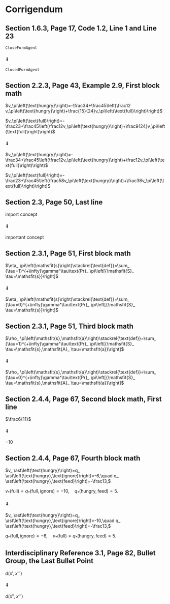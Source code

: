 # Corrigendum


## Section 1.6.3, Page 17, Code 1.2, Line 1 and Line 23

```CloseFormAgent```

#### $\Downarrow$

```ClosedFormAgent```


## Section 2.2.3, Page 43, Example 2.9, First block math

$v_\pi\left(\text{hungry}\right)=-\frac34+\frac45\left(\frac12 v_\pi\left(\text{hungry}\right)+\frac{15}{24}v_\pi\left(\text{full}\right)\right)$

$v_\pi\left(\text{full}\right)=-\frac23+\frac45\left(\frac12v_\pi\left(\text{hungry}\right)+\frac9{24}v_\pi\left(\text{full}\right)\right)$

#### $\Downarrow$

$v_\pi\left(\text{hungry}\right)=-\frac34+\frac45\left(\frac12v_\pi\left(\text{hungry}\right)+\frac12v_\pi\left(\text{full}\right)\right)$

$v_\pi\left(\text{full}\right)=-\frac23+\frac45\left(\frac58v_\pi\left(\text{hungry}\right)+\frac38v_\pi\left(\text{full}\right)\right)$


## Section 2.3, Page 50, Last line

import concept

#### $\Downarrow$

important concept


## Section 2.3.1, Page 51, First block math

$\eta_ \pi\left(\mathsfit{s}\right)\stackrel{\text{def}}=\sum_ {\tau=1}^{+\infty}\gamma^\tau\text{Pr}_ \pi\left[{\mathsfit{S}_ \tau=\mathsfit{s}}\right]$

#### $\Downarrow$

$\eta_ \pi\left(\mathsfit{s}\right)\stackrel{\text{def}}=\sum_ {\tau=0}^{+\infty}\gamma^\tau\text{Pr}_ \pi\left[{\mathsfit{S}_ \tau=\mathsfit{s}}\right]$


## Section 2.3.1, Page 51, Third block math

$\rho_ \pi\left(\mathsfit{s},\mathsfit{a}\right)\stackrel{\text{def}}=\sum_ {\tau=1}^{+\infty}\gamma^\tau\text{Pr}_ \pi\left[{\mathsfit{S}_ \tau=\mathsfit{s},\mathsfit{A}_ \tau=\mathsfit{a}}\right]$

#### $\Downarrow$

$\rho_ \pi\left(\mathsfit{s},\mathsfit{a}\right)\stackrel{\text{def}}=\sum_ {\tau=0}^{+\infty}\gamma^\tau\text{Pr}_ \pi\left[{\mathsfit{S}_ \tau=\mathsfit{s},\mathsfit{A}_ \tau=\mathsfit{a}}\right]$


## Section 2.4.4, Page 67, Second block math, First line

$\frac6{11}$

#### $\Downarrow$

$-10$


## Section 2.4.4, Page 67, Fourth block math

$v_ \ast\left(\text{hungry}\right)=q_ \ast\left(\text{hungry},\text{ignore}\right)=-6,\quad q_ \ast\left(\text{hungry},\text{feed}\right)=-\frac13,$

$v_ \ast\left(\text{full}\right)=q_ \ast\left(\text{full},\text{ignore}\right)=-10,\quad q_ \ast\left(\text{hungry},\text{feed}\right)=5.$

#### $\Downarrow$

$v_ \ast\left(\text{hungry}\right)=q_ \ast\left(\text{hungry},\text{ignore}\right)=-10,\quad q_ \ast\left(\text{hungry},\text{feed}\right)=-\frac13,$

$q_ \ast\left(\text{full},\text{ignore}\right)=-6,\quad v_ \ast\left(\text{full}\right)=q_ \ast\left(\text{hungry},\text{feed}\right)=5.$


## Interdisciplinary Reference 3.1, Page 82, Bullet Group, the Last Bullet Point

$d\left(x',x'''\right)$

#### $\Downarrow$

$d\left(x'',x'''\right)$

